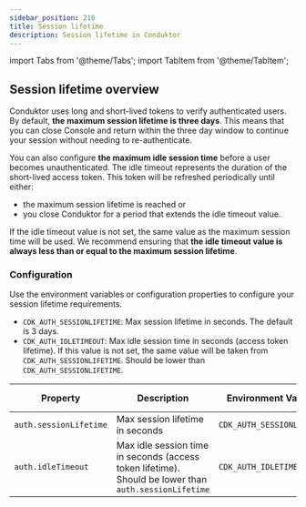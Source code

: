 ```yaml
---
sidebar_position: 210
title: Session lifetime 
description: Session lifetime in Conduktor
---
```

import Tabs from '@theme/Tabs'; import TabItem from '@theme/TabItem';

## Session lifetime overview

Conduktor uses long and short-lived tokens to verify authenticated users. By default, **the maximum session lifetime is three days**. This means that you can close Console and return within the three day window to continue your session without needing to re-authenticate.

You can also configure **the maximum idle session time** before a user becomes unauthenticated. The idle timeout represents the duration of the short-lived access token. This token will be refreshed periodically until either:

- the maximum session lifetime is reached or
- you close Conduktor for a period that extends the idle timeout value.

If the idle timeout value is not set, the same value as the maximum session time will be used. We recommend ensuring that **the idle timeout value is always less than or equal to the maximum session lifetime**.

### Configuration

Use the environment variables or configuration properties to configure your session lifetime requirements.

<Tabs>
<TabItem  value="Environment variables" label="Environment variables">

- `CDK_AUTH_SESSIONLIFETIME`: Max session lifetime in seconds. The default is 3 days.
- `CDK_AUTH_IDLETIMEOUT`: Max idle session time in seconds (access token lifetime). If this value is not set, the same value will be taken from `CDK_AUTH_SESSIONLIFETIME`. Should be lower than `CDK_AUTH_SESSIONLIFETIME`.
</TabItem>

<TabItem  value="Config properties" label="Config properties">

| Property               | Description                                                                                           | Environment Variable       | Mandatory | Type | Default value |
|------------------------|-------------------------------------------------------------------------------------------------------|----------------------------|-----------|------|---------------|
| `auth.sessionLifetime` | Max session lifetime in seconds                                                                       | `CDK_AUTH_SESSIONLIFETIME` | false     | int  | `259200`      |
| `auth.idleTimeout`     | Max idle session time in seconds (access token lifetime). Should be lower than `auth.sessionLifetime` | `CDK_AUTH_IDLETIMEOUT`     | false     | int  | `259200`      |

</TabItem>
</Tabs>
